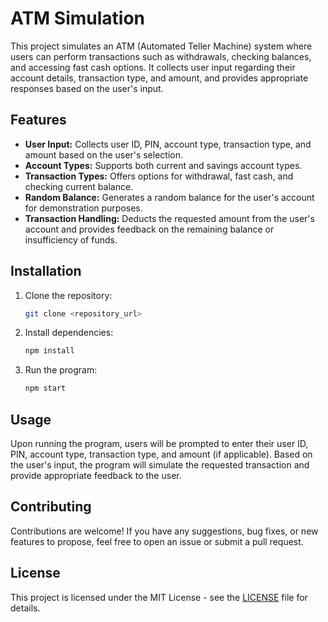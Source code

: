
# ATM Simulation

This project simulates an ATM (Automated Teller Machine) system where users can perform transactions such as withdrawals, checking balances, and accessing fast cash options. It collects user input regarding their account details, transaction type, and amount, and provides appropriate responses based on the user's input.

## Features

- **User Input:** Collects user ID, PIN, account type, transaction type, and amount based on the user's selection.
- **Account Types:** Supports both current and savings account types.
- **Transaction Types:** Offers options for withdrawal, fast cash, and checking current balance.
- **Random Balance:** Generates a random balance for the user's account for demonstration purposes.
- **Transaction Handling:** Deducts the requested amount from the user's account and provides feedback on the remaining balance or insufficiency of funds.

## Installation

1. Clone the repository:

   ```bash
   git clone <repository_url>
   ```

2. Install dependencies:

   ```bash
   npm install
   ```

3. Run the program:

   ```bash
   npm start
   ```

## Usage

Upon running the program, users will be prompted to enter their user ID, PIN, account type, transaction type, and amount (if applicable). Based on the user's input, the program will simulate the requested transaction and provide appropriate feedback to the user.

## Contributing

Contributions are welcome! If you have any suggestions, bug fixes, or new features to propose, feel free to open an issue or submit a pull request.

## License

This project is licensed under the MIT License - see the [LICENSE](LICENSE) file for details.
